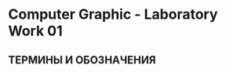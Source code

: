 Computer Graphic - Laboratory Work 01
=====================

   ТЕРМИНЫ И ОБОЗНАЧЕНИЯ
-----------------------------------
